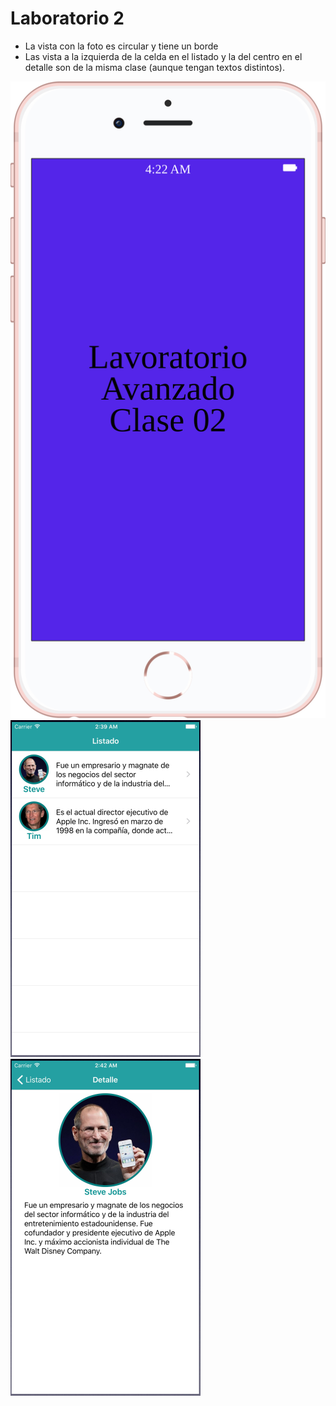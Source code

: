 # Laboratorio 2



* La vista con la foto es circular y tiene un borde
* Las vista a la izquierda de la celda en el listado y la del centro en el detalle son de la misma clase (aunque tengan textos distintos).


![Pantalla 1](documentation/iphone6_L2_i1.svg) ![Pantalla 2](documentation/iphone6_L2_i2.png) ![Pantalla 3](documentation/iphone6_L2_i3.png)

